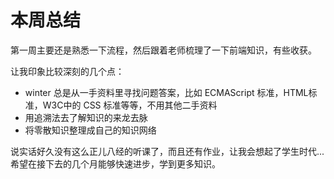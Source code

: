 # 本周总结

第一周主要还是熟悉一下流程，然后跟着老师梳理了一下前端知识，有些收获。

让我印象比较深刻的几个点：
- winter 总是从一手资料里寻找问题答案，比如 ECMAScript 标准，HTML标准，W3C中的 CSS 标准等等，不用其他二手资料
- 用追溯法去了解知识的来龙去脉
- 将零散知识整理成自己的知识网络

说实话好久没有这么正儿八经的听课了，而且还有作业，让我会想起了学生时代...希望在接下去的几个月能够快速进步，学到更多知识。
